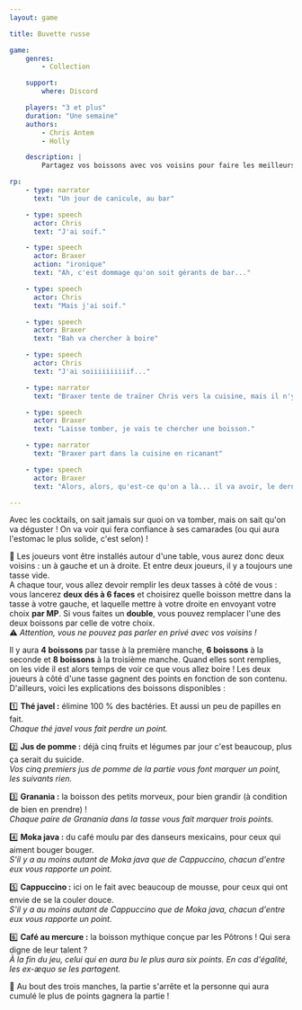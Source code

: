 ```yaml
---
layout: game

title: Buvette russe

game:
    genres:
        - Collection

    support:
        where: Discord

    players: "3 et plus"
    duration: "Une semaine"
    authors:
        - Chris Antem
        - Holly

    description: |
        Partagez vos boissons avec vos voisins pour faire les meilleurs combos et marquer un max de points !

rp:
    - type: narrator
      text: "Un jour de canicule, au bar"

    - type: speech
      actor: Chris
      text: "J'ai soif."

    - type: speech
      actor: Braxer
      action: "ironique"
      text: "Ah, c'est dommage qu'on soit gérants de bar..."

    - type: speech
      actor: Chris
      text: "Mais j'ai soif."

    - type: speech
      actor: Braxer
      text: "Bah va chercher à boire"

    - type: speech
      actor: Chris
      text: "J'ai soiiiiiiiiiif..."

    - type: narrator
      text: "Braxer tente de traïner Chris vers la cuisine, mais il n'y arrive pas, trop petit"

    - type: speech
      actor: Braxer
      text: "Laisse tomber, je vais te chercher une boisson."

    - type: narrator
      text: "Braxer part dans la cuisine en ricanant"

    - type: speech
      actor: Braxer
      text: "Alors, alors, qu'est-ce qu'on a là... il va avoir, le dernier dinosaure, je vais lui faire un cocktail maison, il va s'en souvenir !"

---
```


Avec les cocktails, on sait jamais sur quoi on va tomber, mais on sait qu'on va déguster ! On va voir qui fera confiance à ses camarades (ou qui aura l'estomac le plus solide, c'est selon) !

📒 Les joueurs vont être installés autour d'une table, vous aurez donc deux voisins : un à gauche et un à droite. Et entre deux joueurs, il y a toujours une tasse vide.  
A chaque tour, vous allez devoir remplir les deux tasses à côté de vous : vous lancerez **deux dés à 6 faces** et choisirez quelle boisson mettre dans la tasse à votre gauche, et laquelle mettre à votre droite en envoyant votre choix **par MP**. Si vous faites un **double**, vous pouvez remplacer l'une des deux boissons par celle de votre choix.  
⚠️ *Attention, vous ne pouvez pas parler en privé avec vos voisins !*

Il y aura **4 boissons** par tasse à la première manche, **6 boissons** à la seconde et **8 boissons** à la troisième manche. Quand elles sont remplies, on les vide il est alors temps de voir ce que vous allez boire ! Les deux joueurs à côté d'une tasse gagnent des points en fonction de son contenu.  
D'ailleurs, voici les explications des boissons disponibles :

1️⃣ **Thé javel :** élimine 100 % des bactéries. Et aussi un peu de papilles en fait.  
*Chaque thé javel vous fait perdre un point.*

2️⃣ **Jus de pomme :** déjà cinq fruits et légumes par jour c'est beaucoup, plus ça serait du suicide.  
*Vos cinq premiers jus de pomme de la partie vous font marquer un point, les suivants rien.*

3️⃣ **Granania :** la boisson des petits morveux, pour bien grandir (à condition de bien en prendre) !  
*Chaque paire de Granania dans la tasse vous fait marquer trois points.*

4️⃣ **Moka java :** du café moulu par des danseurs mexicains, pour ceux qui aiment bouger bouger.  
*S'il y a au moins autant de Moka java que de Cappuccino, chacun d'entre eux vous rapporte un point.*

5️⃣ **Cappuccino :** ici on le fait avec beaucoup de mousse, pour ceux qui ont envie de se la couler douce.  
*S'il y a au moins autant de Cappuccino que de Moka java, chacun d'entre eux vous rapporte un point.*

6️⃣ **Café au mercure :** la boisson mythique conçue par les Pôtrons ! Qui sera digne de leur talent ?  
*À la fin du jeu, celui qui en aura bu le plus aura six points. En cas d'égalité, les ex-æquo se les partagent.*

🏅 Au bout des trois manches, la partie s'arrête et la personne qui aura cumulé le plus de points gagnera la partie !
